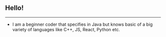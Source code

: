 ## Hello!

---

- I am a beginner coder that specifies in Java but knows basic of a big variety of languages like C++, JS, React, Python etc.
